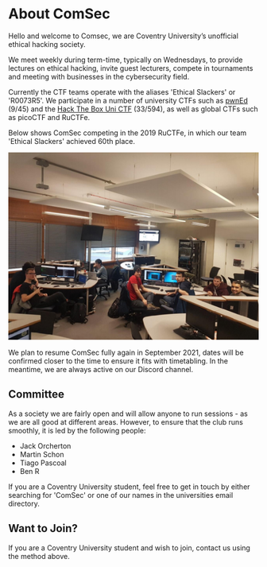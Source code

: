# About ComSec


Hello and welcome to Comsec, we are Coventry University’s unofficial ethical hacking society.

We meet weekly during term-time, typically on Wednesdays, to provide lectures on ethical hacking, invite guest lecturers, compete in tournaments and meeting with businesses in the cybersecurity field.

Currently the CTF teams operate with the aliases 'Ethical Slackers' or 'R0073R5'. We participate in a number of university CTFs such as [pwnEd](https://pwned.sigint.mx/) (9/45) and the [Hack The Box Uni CTF](https://www.hackthebox.com/universities/university-ctf-2021) (33/594), as well as global CTFs such as picoCTF and RuCTFe.

Below shows ComSec competing in the 2019 RuCTFe, in which our team 'Ethical Slackers' achieved 60th place.

![ComSec at RuCTFe 2019](comsec.png)

We plan to resume ComSec fully again in September 2021, dates will be confirmed closer to the time to ensure it fits with timetabling. In the meantime, we are always active on our Discord channel. 

## Committee

As a society we are fairly open and will allow anyone to run sessions - as we are all good at different areas. However, to ensure that the club runs smoothly, it is led by the following people:

- Jack Orcherton
- Martin Schon
- Tiago Pascoal
- Ben R

If you are a Coventry University student, feel free to get in touch by either searching for 'ComSec' or one of our names in the universities email directory.

## Want to Join?

If you are a Coventry University student and wish to join, contact us using the method above.

